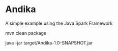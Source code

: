 # Andika
A simple example using the Java Spark Framework

mvn clean package

java -jar target/Andika-1.0-SNAPSHOT.jar
